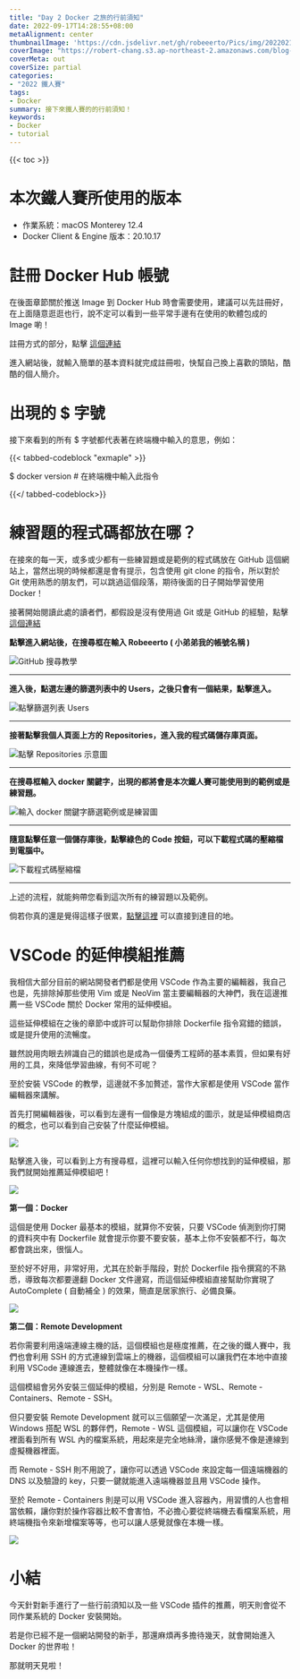 ```yaml
---
title: "Day 2 Docker 之旅的行前須知"
date: 2022-09-17T14:28:55+08:00
metaAlignment: center
thumbnailImage: 'https://cdn.jsdelivr.net/gh/robeeerto/Pics/img/202202161656501.png'
coverImage: "https://robert-chang.s3.ap-northeast-2.amazonaws.com/blog-images/5dxen.jpg"
coverMeta: out
coverSize: partial
categories:
- "2022 鐵人賽"
tags:
- Docker
summary: 接下來鐵人賽的的行前須知！
keywords:
- Docker
- tutorial
---
```


{{< toc >}}

# 本次鐵人賽所使用的版本

- 作業系統：macOS Monterey 12.4
- Docker Client & Engine 版本：20.10.17


# 註冊 Docker Hub 帳號

在後面章節關於推送 Image 到 Docker Hub 時會需要使用，建議可以先註冊好，在上面隨意逛逛也行，說不定可以看到一些平常手邊有在使用的軟體包成的 Image 喲！

註冊方式的部分，點擊 [這個連結](https://hub.docker.com/)

進入網站後，就輸入簡單的基本資料就完成註冊啦，快幫自己換上喜歡的頭貼，酷酷的個人簡介。

# 出現的 $ 字號

接下來看到的所有 $ 字號都代表著在終端機中輸入的意思，例如：

{{< tabbed-codeblock "exmaple" >}}
<!-- tab bash -->
$ docker version # 在終端機中輸入此指令
<!-- endtab -->
{{</ tabbed-codeblock>}}

# 練習題的程式碼都放在哪？

在接來的每一天，或多或少都有一些練習題或是範例的程式碼放在 GitHub 這個網站上，當然出現的時候都還是會有提示，包含使用 git clone 的指令，所以對於 Git 使用熟悉的朋友們，可以跳過這個段落，期待後面的日子開始學習使用 Docker！

接著開始閱讀此處的讀者們，都假設是沒有使用過 Git 或是 GitHub 的經驗，點擊 [這個連結](https://github.com/)

**點擊進入網站後，在搜尋框在輸入 Robeeerto ( 小弟弟我的帳號名稱 )**

![GitHub 搜尋教學
](https://robert-chang.s3.ap-northeast-2.amazonaws.com/blog-images/xc0vf.png)

---

**進入後，點選左邊的篩選列表中的 Users，之後只會有一個結果，點擊進入。**

![點擊篩選列表 Users
](https://robert-chang.s3.ap-northeast-2.amazonaws.com/blog-images/d7x0z.png)

---

**接著點擊我個人頁面上方的 Repositories，進入我的程式碼儲存庫頁面。**

![點擊 Repositories 示意圖
](https://robert-chang.s3.ap-northeast-2.amazonaws.com/blog-images/7cm3e.png)

---

**在搜尋框輸入 docker 關鍵字，出現的都將會是本次鐵人賽可能使用到的範例或是練習題。**

![輸入 docker 關鍵字篩選範例或是練習圖
](https://robert-chang.s3.ap-northeast-2.amazonaws.com/blog-images/iuz79.png)

---

**隨意點擊任意一個儲存庫後，點擊綠色的 Code 按鈕，可以下載程式碼的壓縮檔到電腦中。**

![下載程式碼壓縮檔
](https://robert-chang.s3.ap-northeast-2.amazonaws.com/blog-images/y4w44.png)

---

上述的流程，就能夠帶您看到這次所有的練習題以及範例。

倘若你真的還是覺得這樣子很累，[點擊這裡](https://github.com/Robeeerto?tab=repositories&q=docker) 可以直接到達目的地。

# VSCode 的延伸模組推薦

我相信大部分目前的網站開發者們都是使用 VSCode 作為主要的編輯器，我自己也是，先排除掉那些使用 Vim 或是 NeoVim 當主要編輯器的大神們，我在這邊推薦一些 VSCode 關於 Docker 常用的延伸模組。

這些延伸模組在之後的章節中或許可以幫助你排除 Dockerfile 指令寫錯的錯誤，或是提升使用的流暢度。

雖然說用肉眼去辨識自己的錯誤也是成為一個優秀工程師的基本素質，但如果有好用的工具，來降低學習曲線，有何不可呢？

至於安裝 VSCode 的教學，這邊就不多加贅述，當作大家都是使用 VSCode 當作編輯器來講解。

首先打開編輯器後，可以看到左邊有一個像是方塊組成的圖示，就是延伸模組商店的概念，也可以看到自己安裝了什麼延伸模組。

![](https://robert-chang.s3.ap-northeast-2.amazonaws.com/blog-images/e2csg.png)

點擊進入後，可以看到上方有搜尋框，這裡可以輸入任何你想找到的延伸模組，那我們就開始推薦延伸模組吧！

![](https://robert-chang.s3.ap-northeast-2.amazonaws.com/blog-images/auw26.png)

**第一個：Docker**

這個是使用 Docker 最基本的模組，就算你不安裝，只要 VSCode 偵測到你打開的資料夾中有 Dockerfile 就會提示你要不要安裝，基本上你不安裝都不行，每次都會跳出來，很惱人。

至於好不好用，非常好用，尤其在於新手階段，對於 Dockerfile 指令撰寫的不熟悉，導致每次都要邊翻 Docker 文件邊寫，而這個延伸模組直接幫助你實現了 AutoComplete ( 自動補全 ) 的效果，簡直是居家旅行、必備良藥。

![](https://robert-chang.s3.ap-northeast-2.amazonaws.com/blog-images/15etq.png)

**第二個：Remote Development**

若你需要利用遠端連線主機的話，這個模組也是極度推薦，在之後的鐵人賽中，我們也會利用 SSH 的方式連線到雲端上的機器，這個模組可以讓我們在本地中直接利用 VSCode 連線進去，整體就像在本機操作一樣。

這個模組會另外安裝三個延伸的模組，分別是 Remote - WSL、Remote - Containers、Remote - SSH。

但只要安裝 Remote Development 就可以三個願望一次滿足，尤其是使用 Windows 搭配 WSL 的夥伴們，Remote - WSL 這個模組，可以讓你在 VSCode 裡面看到所有 WSL 內的檔案系統，用起來是完全地絲滑，讓你感覺不像是連線到虛擬機器裡面。

而 Remote - SSH 則不用說了，讓你可以透過 VSCode 來設定每一個遠端機器的 DNS 以及驗證的 key，只要一鍵就能進入遠端機器並且用 VSCode 操作。

至於 Remote - Containers 則是可以用 VSCode 進入容器內，用習慣的人也會相當依賴，讓你對於操作容器比較不會害怕，不必擔心要從終端機去看檔案系統，用終端機指令來新增檔案等等，也可以讓人感覺就像在本機一樣。

![](https://robert-chang.s3.ap-northeast-2.amazonaws.com/blog-images/j71go.png)

# 小結

今天針對新手進行了一些行前須知以及一些 VSCode 插件的推薦，明天則會從不同作業系統的 Docker 安裝開始。

若是你已經不是一個網站開發的新手，那還麻煩再多擔待幾天，就會開始進入 Docker 的世界啦！

那就明天見啦！